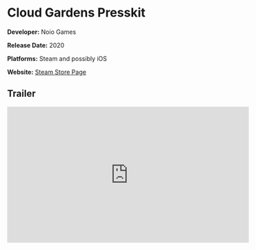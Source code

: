 # Cloud Gardens Presskit

**Developer:** Noio Games

**Release Date:** 2020

**Platforms:** Steam and possibly iOS

**Website:** [Steam Store Page](https://store.steampowered.com/app/1372320/Cloud_Gardens/)



## Trailer

<iframe width="560" height="315" src="https://www.youtube.com/embed/QrKrhaCwQ-g" frameborder="0" allow="accelerometer; autoplay; encrypted-media; gyroscope; picture-in-picture" allowfullscreen></iframe>

